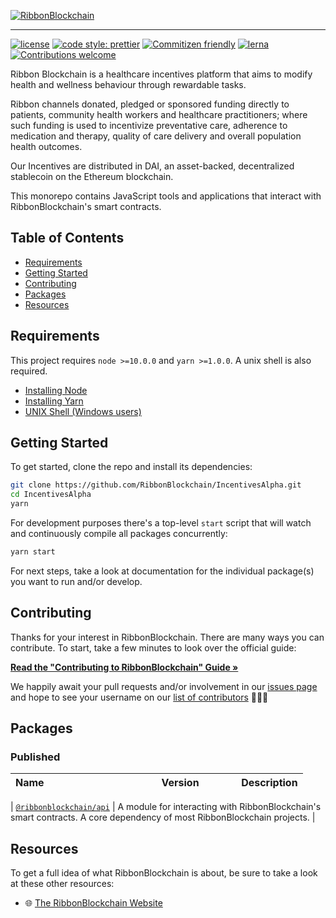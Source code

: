 <!-- show-on-docup
<br />
-->

[![RibbonBlockchain](https://d33wubrfki0l68.cloudfront.net/acc4bad7b8baf69c0a595a8887e51c474aeb5491/998d2/img/logo.png)](https://ribbonblockchain.com)

---

[![license](https://img.shields.io/badge/license-MIT-blue.svg?style=flat-square)](/LICENSE)
[![code style: prettier](https://img.shields.io/badge/code_style-prettier-ff69b4.svg?style=flat-square)](https://github.com/prettier/prettier)
[![Commitizen friendly](https://img.shields.io/badge/commitizen-friendly-brightgreen.svg?style=flat-square)](http://commitizen.github.io/cz-cli/)
[![lerna](https://img.shields.io/badge/maintained%20with-lerna-cc00ff.svg?style=flat-square)](https://lernajs.io/)
[![Contributions welcome](https://img.shields.io/badge/contributions-welcome-orange.svg?style=flat-square)](/CONTRIBUTING.md)

Ribbon Blockchain is a healthcare incentives platform that aims to modify health and wellness behaviour through rewardable tasks.

Ribbon channels donated, pledged or sponsored funding directly to patients, community health workers and healthcare practitioners; where such funding is used to incentivize preventative care, adherence to medication and therapy, quality of care delivery and overall population health outcomes.

Our Incentives are distributed in DAI, an asset-backed, decentralized stablecoin on the Ethereum blockchain.

This monorepo contains JavaScript tools and applications that interact with RibbonBlockchain's smart contracts.

<!-- hide-on-docup-start -->

## Table of Contents

- [Requirements](#requirements)
- [Getting Started](#getting-started)
- [Contributing](#contributing)
- [Packages](#packages)
- [Resources](#resources)

<!-- hide-on-docup-stop -->

## Requirements

This project requires `node >=10.0.0` and `yarn >=1.0.0`. A unix shell is also required.

- [Installing Node](https://docs.npmjs.com/getting-started/installing-node)
- [Installing Yarn](https://yarnpkg.com/lang/en/docs/install/)
- [UNIX Shell (Windows users)](https://docs.microsoft.com/en-us/windows/wsl/install-win10)

## Getting Started

To get started, clone the repo and install its dependencies:

```bash
git clone https://github.com/RibbonBlockchain/IncentivesAlpha.git
cd IncentivesAlpha
yarn
```

For development purposes there's a top-level `start` script that will watch and continuously compile all packages concurrently:

```bash
yarn start
```

For next steps, take a look at documentation for the individual package(s) you want to run and/or develop.

## Contributing

Thanks for your interest in RibbonBlockchain. There are many ways you can contribute. To start, take a few minutes to look over the official guide:

**[Read the "Contributing to RibbonBlockchain" Guide &raquo;](/CONTRIBUTING.md)**

We happily await your pull requests and/or involvement in our [issues page](https://github.com/RibbonBlockchain/IncentivesAlpha/issues) and hope to see your username on our [list of contributors](https://github.com/RibbonBlockchain/IncentivesAlpha/graphs/contributors) 🎉🎉🎉

## Packages

### Published

| Name&nbsp;&nbsp;&nbsp;&nbsp;&nbsp;&nbsp;&nbsp;&nbsp;&nbsp;&nbsp;&nbsp;&nbsp;&nbsp;&nbsp;&nbsp;&nbsp;&nbsp;&nbsp;&nbsp;&nbsp;&nbsp;&nbsp;&nbsp;&nbsp;&nbsp;&nbsp;&nbsp;&nbsp;&nbsp;&nbsp;&nbsp;&nbsp;&nbsp;&nbsp;&nbsp;&nbsp;&nbsp;&nbsp;&nbsp;&nbsp; | Version&nbsp;&nbsp;&nbsp;&nbsp;&nbsp;&nbsp;&nbsp;&nbsp;&nbsp;&nbsp;&nbsp;&nbsp; | Description |
| ---------------------------------------------------------------------------------------------------------------------------------------------------------------------------------------------------------------------------------------------------- | ------------------------------------------------------------------------------- | ----------- |


| [`@ribbonblockchain/api`](https://github.com/RibbonBlockchain/IncentivesAlpha/tree/master/packages/api) | A module for interacting with RibbonBlockchain's smart contracts. A core dependency of most RibbonBlockchain projects. |

## Resources

To get a full idea of what RibbonBlockchain is about, be sure to take a look at these other resources:

- 🌐 [The RibbonBlockchain Website](https://ribbonblockchain.com)

